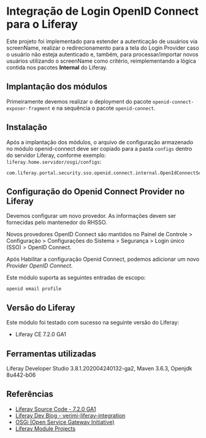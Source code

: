 # Integração de Login OpenID Connect para o Liferay

Este projeto foi implementado para estender a autenticação de usuários via screenName, realizar o redirecionamento para a tela do Login Provider caso o usuário não esteja autenticado e, também, para processar/importar novos usuários utilizando o screenName como critério, reimplementando a lógica contida nos pacotes **Internal** do Liferay.

## Implantação dos módulos

Primeiramente devemos realizar o deployment do pacote `openid-connect-exposer-fragment`  e na sequência o pacote `openid-connect`.

## Instalação

Após a implantação dos módulos, o arquivo de configuração armazenado no módulo openid-connect deve ser copiado para a pasta `configs` dentro do servidor Liferay, conforme exemplo: `liferay.home.servidor/osgi/configs`:


```config
com.liferay.portal.security.sso.openid.connect.internal.OpenIdConnectServiceHandlerImpl.config
```

## Configuração do Openid Connect Provider no Liferay

Devemos configurar um novo provedor. As informações devem ser fornecidas pelo mantenedor do RHSSO.

Novos provedores OpenID Connect são mantidos no Painel de Controle > Configuração > Configurações do Sistema > Segurança > Login único (SSO) > OpenID Connect.

Após Habilitar a configuração Openid Connect, podemos adicionar um novo *Provider OpenID Connect*.

Este módulo suporta as seguintes entradas de escopo:

```config
openid email profile
```

## Versão do Liferay

Este módulo foi testado com sucesso na seguinte versão do Liferay:

- Liferay CE 7.2.0 GA1

## Ferramentas utilizadas

Liferay Developer Studio 3.8.1.202004240132-ga2,
Maven 3.6.3, Openjdk 8u442-b06

## Referências

 - [Liferay Source Code - 7.2.0 GA1](https://github.com/liferay/liferay-portal/releases/tag/7.2.0-ga1)
 - [Liferay Dev Blog - verimi-liferay-integration](https://liferay.dev/blogs/-/blogs/integrating-verimi-with-liferay)
 - [OSGi (Open Service Gateway Initiative)](https://www.osgi.org/resources/where-to-start/)
 - [Liferay Module Projects](https://learn.liferay.com/w/dxp/liferay-development/liferay-internals/fundamentals/module-projects)
